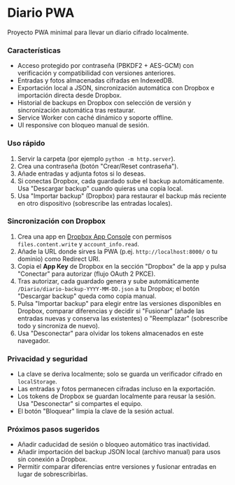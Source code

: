 # Diario PWA

Proyecto PWA minimal para llevar un diario cifrado localmente.

### Características
- Acceso protegido por contraseña (PBKDF2 + AES-GCM) con verificación y compatibilidad con versiones anteriores.
- Entradas y fotos almacenadas cifradas en IndexedDB.
- Exportación local a JSON, sincronización automática con Dropbox e importación directa desde Dropbox.
- Historial de backups en Dropbox con selección de versión y sincronización automática tras restaurar.
- Service Worker con caché dinámico y soporte offline.
- UI responsive con bloqueo manual de sesión.

### Uso rápido
1. Servir la carpeta (por ejemplo `python -m http.server`).
2. Crea una contraseña (botón "Crear/Reset contraseña").
3. Añade entradas y adjunta fotos si lo deseas.
4. Si conectas Dropbox, cada guardado sube el backup automáticamente. Usa "Descargar backup" cuando quieras una copia local.
5. Usa "Importar backup" (Dropbox) para restaurar el backup más reciente en otro dispositivo (sobrescribe las entradas locales).

### Sincronización con Dropbox
1. Crea una app en [Dropbox App Console](https://www.dropbox.com/developers/apps) con permisos `files.content.write` y `account_info.read`.
2. Añade la URL donde sirves la PWA (p.ej. `http://localhost:8000/` o tu dominio) como Redirect URI.
3. Copia el **App Key** de Dropbox en la sección "Dropbox" de la app y pulsa "Conectar" para autorizar (flujo OAuth 2 PKCE).
4. Tras autorizar, cada guardado genera y sube automáticamente `/Diario/diario-backup-YYYY-MM-DD.json` a tu Dropbox; el botón "Descargar backup" queda como copia manual.
5. Pulsa "Importar backup" para elegir entre las versiones disponibles en Dropbox, comparar diferencias y decidir si "Fusionar" (añade las entradas nuevas y conserva las existentes) o "Reemplazar" (sobrescribe todo y sincroniza de nuevo).
6. Usa "Desconectar" para olvidar los tokens almacenados en este navegador.

### Privacidad y seguridad
- La clave se deriva localmente; solo se guarda un verificador cifrado en `localStorage`.
- Las entradas y fotos permanecen cifradas incluso en la exportación.
- Los tokens de Dropbox se guardan localmente para reusar la sesión. Usa "Desconectar" si compartes el equipo.
- El botón "Bloquear" limpia la clave de la sesión actual.

### Próximos pasos sugeridos
- Añadir caducidad de sesión o bloqueo automático tras inactividad.
- Añadir importación del backup JSON local (archivo manual) para usos sin conexión a Dropbox.
- Permitir comparar diferencias entre versiones y fusionar entradas en lugar de sobrescribirlas.
